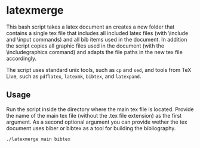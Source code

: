 # latexmerge

This bash script takes a latex document an creates a new folder that contains a single tex file that includes all included latex files (with \include and \input commands) and all bib items used in the document. In addition the script copies all graphic files used in the document (with the \includegraphics command) and adapts the file paths in the new tex file accordingly.

The script uses standard unix tools, such as `cp` and `sed`, and tools from TeX Live, such as `pdflatex`, `latexmk`, `bibtex`, and `latexpand`.

## Usage

Run the script inside the directory where the main tex file is located. Provide the name of the main tex file (without the .tex file extension) as the first argument. As a second optional argument you can provide wether the tex document uses biber or bibtex as a tool for building the bibliography.

```
./latexmerge main bibtex
```
